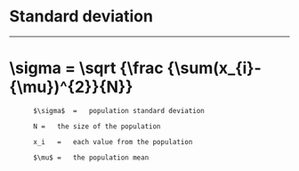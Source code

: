 # Standard deviation
---

#   \sigma  =  \sqrt {\frac {\sum(x_{i}-{\mu})^{2}}{N}} 



          $\sigma$	=	population standard deviation

          N	=	the size of the population

          x_i	=	each value from the population

          $\mu$	=	the population mean 
